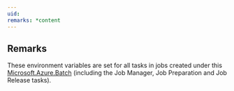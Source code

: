 ```yaml
---
uid: 
remarks: *content
---
```

## Remarks  
 These environment variables are set for all tasks in jobs created under this [Microsoft.Azure.Batch](assetId:///N:Microsoft.Azure.Batch?qualifyHint=False&autoUpgrade=True) (including              the Job Manager, Job Preparation and Job Release tasks).